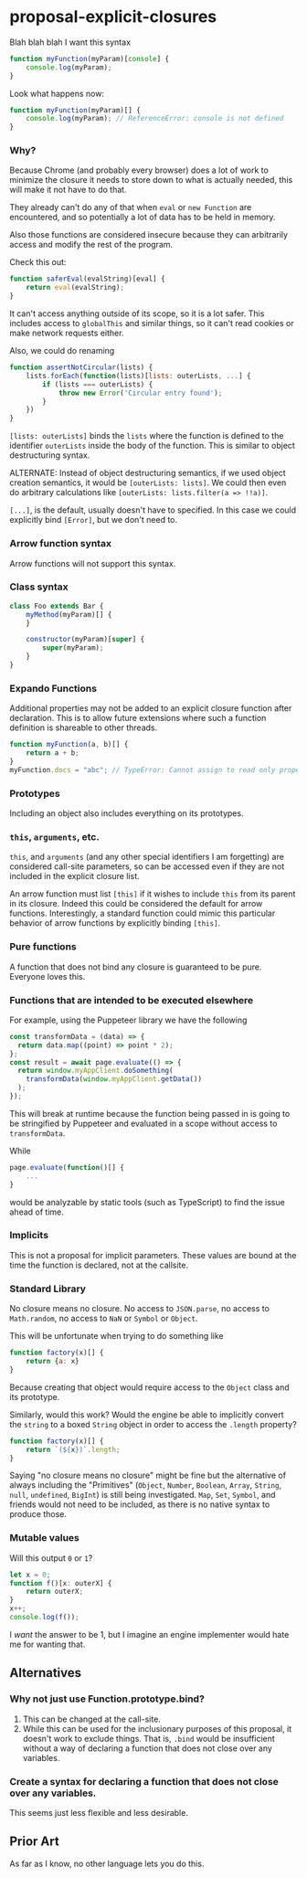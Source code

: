 # proposal-explicit-closures

Blah blah blah
I want this syntax

```javascript
function myFunction(myParam)[console] {
    console.log(myParam);
}
```

Look what happens now:

```javascript
function myFunction(myParam)[] {
    console.log(myParam); // ReferenceError: console is not defined
}
```

### Why?

Because Chrome (and probably every browser) does a lot of work to minimize the closure it needs to store down to what is actually needed, this will make it not have to do that.

They already can't do any of that when `eval` or `new Function` are encountered, and so potentially a lot of data has to be held in memory.

Also those functions are considered insecure because they can arbitrarily access and modify the rest of the program.

Check this out:

```javascript
function saferEval(evalString)[eval] {
    return eval(evalString);
}
```

It can't access anything outside of its scope, so it is a lot safer. This includes access to `globalThis` and similar things, so it can't read cookies or make network requests either.

Also, we could do renaming

```javascript
function assertNotCircular(lists) {
    lists.forEach(function(lists)[lists: outerLists, ...] {
        if (lists === outerLists) {
            throw new Error('Circular entry found');
        }
    })
}
```

`[lists: outerLists]` binds the `lists` where the function is defined to the identifier `outerLists` inside the body of the function.
This is similar to object destructuring syntax.

ALTERNATE: Instead of object destructuring semantics, if we used object creation semantics, it would be `[outerLists: lists]`. We could then even do arbitrary calculations like `[outerLists: lists.filter(a => !!a)]`.

`[...]`, is the default, usually doesn't have to specified. In this case we could explicitly bind `[Error]`, but we don't need to.

### Arrow function syntax

Arrow functions will not support this syntax.

### Class syntax

```javascript
class Foo extends Bar {
    myMethod(myParam)[] {
    }

    constructor(myParam)[super] {
        super(myParam);
    }
}
```

### Expando Functions

Additional properties may not be added to an explicit closure function after declaration. This is to allow future extensions where such a function definition is shareable to other threads.

```javascript
function myFunction(a, b)[] {
    return a + b;
}
myFunction.docs = "abc"; // TypeError: Cannot assign to read only property 'docs' of object 'myFunction'
```

### Prototypes

Including an object also includes everything on its prototypes.

### `this`, `arguments`, etc.

`this`, and `arguments` (and any other special identifiers I am forgetting) are considered call-site parameters, so can be accessed even if they are not included in the explicit closure list.

An arrow function must list `[this]` if it wishes to include `this` from its parent in its closure. Indeed this could be considered the default for arrow functions.
Interestingly, a standard function could mimic this particular behavior of arrow functions by explicitly binding `[this]`.

### Pure functions

A function that does not bind any closure is guaranteed to be pure. Everyone loves this.

### Functions that are intended to be executed elsewhere

For example, using the Puppeteer library we have the following

```javascript
const transformData = (data) => {
  return data.map((point) => point * 2);
};
const result = await page.evaluate(() => {
  return window.myAppClient.doSomething(
    transformData(window.myAppClient.getData())
  );
});
```

This will break at runtime because the function being passed in is going to be stringified by Puppeteer and evaluated in a scope without access to `transformData`.

While

```javascript
page.evaluate(function()[] {
    ...
}
```

would be analyzable by static tools (such as TypeScript) to find the issue ahead of time.

### Implicits

This is not a proposal for implicit parameters. These values are bound at the time the function is declared, not at the callsite.

### Standard Library

No closure means no closure. No access to `JSON.parse`, no access to `Math.random`, no access to `NaN` or `Symbol` or `Object`.

This will be unfortunate when trying to do something like

```javascript
function factory(x)[] {
    return {a: x}
}
```

Because creating that object would require access to the `Object` class and its prototype.

Similarly, would this work? Would the engine be able to implicitly convert the `string` to a boxed `String` object in order to access the `.length` property?

```javascript
function factory(x)[] {
    return `(${x})`.length;
}
```

Saying "no closure means no closure" might be fine but the alternative of always including the "Primitives" (`Object`, `Number`, `Boolean`, `Array`, `String`, `null`, `undefined`, `BigInt`) is still being investigated.
`Map`, `Set`, `Symbol`, and friends would not need to be included, as there is no native syntax to produce those.

### Mutable values

Will this output `0` or `1`?

```javascript
let x = 0;
function f()[x: outerX] {
    return outerX;
}
x++;
console.log(f());
```

I _want_ the answer to be 1, but I imagine an engine implementer would hate me for wanting that.

## Alternatives

### Why not just use Function.prototype.bind?

1. This can be changed at the call-site.
2. While this can be used for the inclusionary purposes of this proposal, it doesn't work to exclude things. That is, `.bind` would be insufficient without a way of declaring a function that does not close over any variables.

### Create a syntax for declaring a function that does not close over any variables.

This seems just less flexible and less desirable.

## Prior Art

As far as I know, no other language lets you do this.
